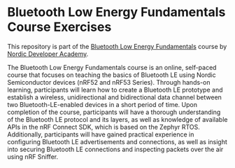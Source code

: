 # Bluetooth Low Energy Fundamentals Course Exercises
This repository is part of the [Bluetooth Low Energy Fundamentals](https://academy.nordicsemi.com/courses/bluetooth-low-energy-fundamentals/) course by [Nordic Developer Academy](https://academy.nordicsemi.com).

The Bluetooth Low Energy Fundamentals course is an online, self-paced course that focuses on teaching the basics of Bluetooth LE using Nordic Semiconductor devices (nRF52 and nRF53 Series). 
Through hands-on learning, participants will learn how to create a Bluetooth LE prototype and establish a wireless, unidirectional and bidirectional data channel between two Bluetooth-LE-enabled devices in a short period of time.
Upon completion of the course, participants will have a thorough understanding of the Bluetooth LE protocol and its layers, as well as knowledge of available APIs in the nRF Connect SDK, which is based on the Zephyr RTOS. 
Additionally, participants will have gained practical experience in configuring Bluetooth LE advertisements and connections, as well as insight into securing Bluetooth LE connections and inspecting packets over the air using nRF Sniffer.
